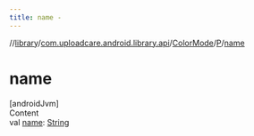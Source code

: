 ```yaml
---
title: name -
---
```

//[library](../../../index.md)/[com.uploadcare.android.library.api](../../index.md)/[ColorMode](../index.md)/[P](index.md)/[name](name.md)



# name  
[androidJvm]  
Content  
val [name](name.md): [String](https://kotlinlang.org/api/latest/jvm/stdlib/kotlin/-string/index.html)  



